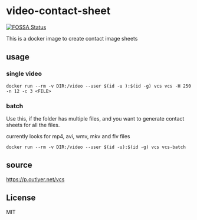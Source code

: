 # video-contact-sheet
[![FOSSA Status](https://app.fossa.io/api/projects/git%2Bgithub.com%2Fdarsh12%2Fvcs.svg?type=shield)](https://app.fossa.io/projects/git%2Bgithub.com%2Fdarsh12%2Fvcs?ref=badge_shield)


This is a docker image to create contact image sheets 


## usage
### single video

`docker run --rm -v DIR:/video --user $(id -u ):$(id -g) vcs vcs -H 250 -n 12 -c 3 <FILE>`

### batch
Use this, if the folder has multiple files, and you want to generate contact sheets for all the files.

currently looks for mp4, avi, wmv, mkv and flv files

`docker run --rm -v DIR:/video --user $(id -u):$(id -g) vcs vcs-batch` 

## source
https://p.outlyer.net/vcs


## License
MIT
